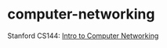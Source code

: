 # computer-networking

Stanford CS144: [Intro to Computer Networking](https://lagunita.stanford.edu/courses/Engineering/Networking-SP/SelfPaced/course/)
